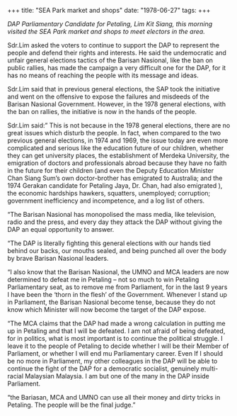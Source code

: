 +++ 
title: "SEA Park market and shops"
date: "1978-06-27"
tags:
+++

_DAP Parliamentary Candidate for Petaling, Lim Kit Siang, this morning visited the SEA Park market and shops to meet electors in the area._

Sdr.Lim asked the voters to continue to support the DAP to represent the people and defend their rights and interests. He said the undemocratic and unfair general elections tactics of the Barisan Nasional, like the ban on public rallies, has made the campaign a very difficult one for the DAP, for it has no means of reaching the people with its message and ideas.</u>

Sdr.Lim said that in previous general elections, the SAP took the initiative and went on the offensive to expose the failures and misdeeds of the Barisan Nasional Government. However, in the 1978 general elections, with the ban on rallies, the initiative is now in the hands of the people.

Sdr.Lim said:” This is not because in the 1978 general elections, there are no great issues which disturb the people. In fact, when compared to the two previous general elections, in 1974 and 1969, the issue today are even more complicated and serious like the education future of our children, whether they can get university places, the establishment of Merdeka University, the emigration of doctors and professionals abroad because they have no faith in the future for their children (and even the Deputy Education Minister Chan Siang Sum’s own doctor-brother has emigrated to Australia; and the 1974 Gerakan candidate for Petaling Jaya, Dr. Chan, had also emigrated ), the economic hardships hawkers, squatters, unemployed; corruption; government inefficiency and incompetence, and a log list of others.

“The Barisan Nasional has monopolised the mass media, like television, radio and the press, and every day they attack the DAP without giving the DAP an equal opportunity to answer.

“The DAP is literally fighting this general elections with our hands tied behind our backs, our mouths sealed, and being punched all over the body by brave Barisan Nasional leaders.

“I also know that the Barisan Nasional, the UMNO and MCA leaders are now determined to defeat me in Petaling – not so much to win Petaling Parliamentary seat, as to remove me from Parliament, for in the last 9 years I have been the ‘thorn in the flesh’ of the Government. Whenever I stand up in Parliament, the Barisan Nasional become tense, because they do not know which Minister will now become the target of the DAP expose.

“The MCA claims that the DAP had made a wrong calculation in putting me up in Petaling and that I will be defeated. I am not afraid of being defeated, for in politics, what is most important is to continue the political struggle. I leave it to the people of Petaling to decide whether I will be their Member of Parliament, or whether I will end mu Parliamentary career. Even If I should be no more in Parliament, my other colleagues in the DAP will be able to continue the fight of the DAP for a democratic socialist, genuinely multi-racial Malaysian Malaysia. I am but one of the many in the DAP inside Parliament.

“the Bariasan, MCA and UMNO can use all their money and dirty tricks in Petaling. The people will be the final judge.”
 
